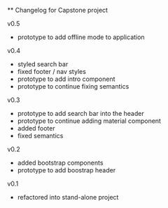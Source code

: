 ** Changelog for Capstone project

v0.5
- prototype to add offline mode to application

v0.4
- styled search bar
- fixed footer / nav styles
- prototype to add intro component
- prototype to continue fixing semantics

v0.3
- prototype to add search bar into the header
- prototype to continue adding material component
- added footer
- fixed semantics

v0.2
- added bootstrap components
- prototype to add boostrap header

v0.1
- refactored into stand-alone project